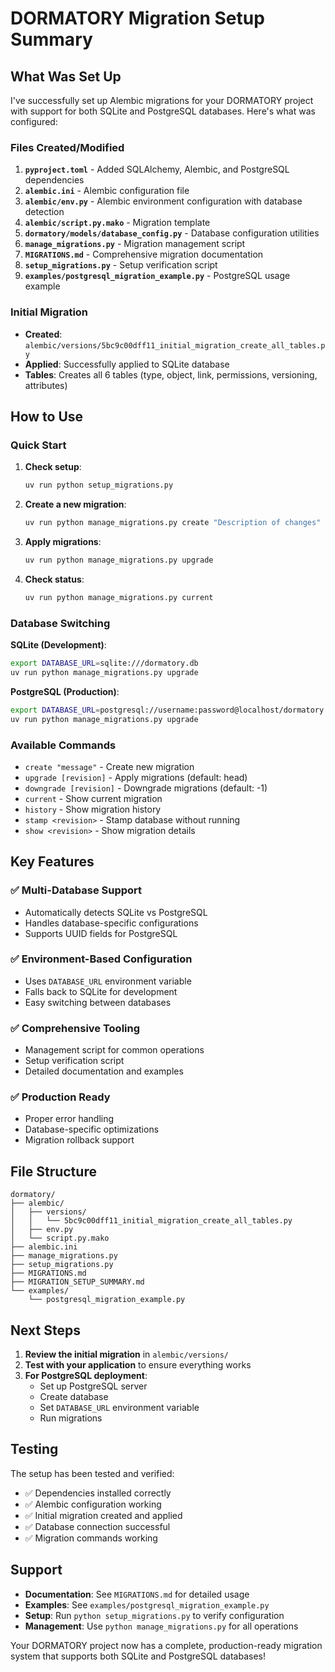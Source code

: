 # DORMATORY Migration Setup Summary

## What Was Set Up

I've successfully set up Alembic migrations for your DORMATORY project with support for both SQLite and PostgreSQL databases. Here's what was configured:

### Files Created/Modified

1. **`pyproject.toml`** - Added SQLAlchemy, Alembic, and PostgreSQL dependencies
2. **`alembic.ini`** - Alembic configuration file
3. **`alembic/env.py`** - Alembic environment configuration with database detection
4. **`alembic/script.py.mako`** - Migration template
5. **`dormatory/models/database_config.py`** - Database configuration utilities
6. **`manage_migrations.py`** - Migration management script
7. **`MIGRATIONS.md`** - Comprehensive migration documentation
8. **`setup_migrations.py`** - Setup verification script
9. **`examples/postgresql_migration_example.py`** - PostgreSQL usage example

### Initial Migration

- **Created**: `alembic/versions/5bc9c00dff11_initial_migration_create_all_tables.py`
- **Applied**: Successfully applied to SQLite database
- **Tables**: Creates all 6 tables (type, object, link, permissions, versioning, attributes)

## How to Use

### Quick Start

1. **Check setup**:
   ```bash
   uv run python setup_migrations.py
   ```

2. **Create a new migration**:
   ```bash
   uv run python manage_migrations.py create "Description of changes"
   ```

3. **Apply migrations**:
   ```bash
   uv run python manage_migrations.py upgrade
   ```

4. **Check status**:
   ```bash
   uv run python manage_migrations.py current
   ```

### Database Switching

**SQLite (Development)**:
```bash
export DATABASE_URL=sqlite:///dormatory.db
uv run python manage_migrations.py upgrade
```

**PostgreSQL (Production)**:
```bash
export DATABASE_URL=postgresql://username:password@localhost/dormatory
uv run python manage_migrations.py upgrade
```

### Available Commands

- `create "message"` - Create new migration
- `upgrade [revision]` - Apply migrations (default: head)
- `downgrade [revision]` - Downgrade migrations (default: -1)
- `current` - Show current migration
- `history` - Show migration history
- `stamp <revision>` - Stamp database without running
- `show <revision>` - Show migration details

## Key Features

### ✅ Multi-Database Support
- Automatically detects SQLite vs PostgreSQL
- Handles database-specific configurations
- Supports UUID fields for PostgreSQL

### ✅ Environment-Based Configuration
- Uses `DATABASE_URL` environment variable
- Falls back to SQLite for development
- Easy switching between databases

### ✅ Comprehensive Tooling
- Management script for common operations
- Setup verification script
- Detailed documentation and examples

### ✅ Production Ready
- Proper error handling
- Database-specific optimizations
- Migration rollback support

## File Structure

```
dormatory/
├── alembic/
│   ├── versions/
│   │   └── 5bc9c00dff11_initial_migration_create_all_tables.py
│   ├── env.py
│   └── script.py.mako
├── alembic.ini
├── manage_migrations.py
├── setup_migrations.py
├── MIGRATIONS.md
├── MIGRATION_SETUP_SUMMARY.md
└── examples/
    └── postgresql_migration_example.py
```

## Next Steps

1. **Review the initial migration** in `alembic/versions/`
2. **Test with your application** to ensure everything works
3. **For PostgreSQL deployment**:
   - Set up PostgreSQL server
   - Create database
   - Set `DATABASE_URL` environment variable
   - Run migrations

## Testing

The setup has been tested and verified:
- ✅ Dependencies installed correctly
- ✅ Alembic configuration working
- ✅ Initial migration created and applied
- ✅ Database connection successful
- ✅ Migration commands working

## Support

- **Documentation**: See `MIGRATIONS.md` for detailed usage
- **Examples**: See `examples/postgresql_migration_example.py`
- **Setup**: Run `python setup_migrations.py` to verify configuration
- **Management**: Use `python manage_migrations.py` for all operations

Your DORMATORY project now has a complete, production-ready migration system that supports both SQLite and PostgreSQL databases! 